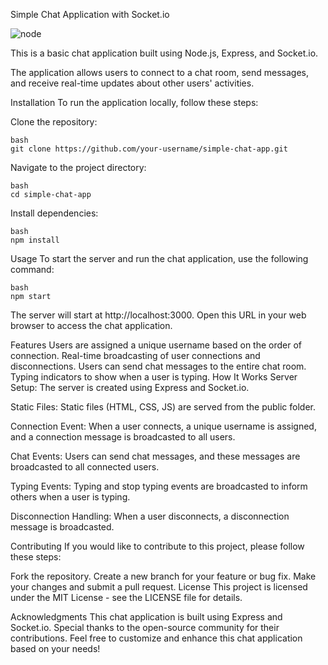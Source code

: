 Simple Chat Application with Socket.io

![node](https://github.com/BekBrace/chat_express_server/assets/60483846/69df7897-0e05-4848-98e2-50799f4e20b6)


This is a basic chat application built using Node.js, Express, and Socket.io. 

The application allows users to connect to a chat room, send messages, and receive real-time updates about other users' activities.

Installation
To run the application locally, follow these steps:

Clone the repository:

```
bash
git clone https://github.com/your-username/simple-chat-app.git
```

Navigate to the project directory:

```
bash
cd simple-chat-app
```

Install dependencies:
```
bash
npm install
```

Usage
To start the server and run the chat application, use the following command:

```
bash
npm start
```

The server will start at http://localhost:3000. Open this URL in your web browser to access the chat application.

Features
Users are assigned a unique username based on the order of connection.
Real-time broadcasting of user connections and disconnections.
Users can send chat messages to the entire chat room.
Typing indicators to show when a user is typing.
How It Works
Server Setup: The server is created using Express and Socket.io.

Static Files: Static files (HTML, CSS, JS) are served from the public folder.

Connection Event: When a user connects, a unique username is assigned, and a connection message is broadcasted to all users.

Chat Events: Users can send chat messages, and these messages are broadcasted to all connected users.

Typing Events: Typing and stop typing events are broadcasted to inform others when a user is typing.

Disconnection Handling: When a user disconnects, a disconnection message is broadcasted.

Contributing
If you would like to contribute to this project, please follow these steps:

Fork the repository.
Create a new branch for your feature or bug fix.
Make your changes and submit a pull request.
License
This project is licensed under the MIT License - see the LICENSE file for details.

Acknowledgments
This chat application is built using Express and Socket.io.
Special thanks to the open-source community for their contributions.
Feel free to customize and enhance this chat application based on your needs!
